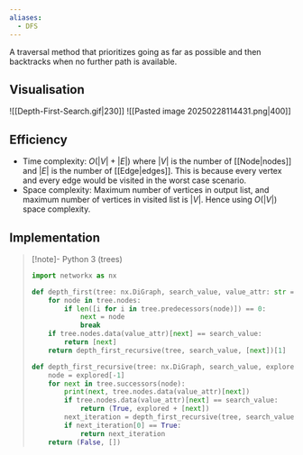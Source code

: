 ```yaml
---
aliases:
  - DFS
---
```

A traversal method that prioritizes going as far as possible and then backtracks when no further path is available.
## Visualisation
![[Depth-First-Search.gif|230]]
![[Pasted image 20250228114431.png|400]]
## Efficiency
- Time complexity: $O(|V|+|E|)$ where $|V|$ is the number of [[Node|nodes]] and $|E|$ is the number of [[Edge|edges]]. This is because every vertex and every edge would be visited in the worst case scenario.
- Space complexity: Maximum number of vertices in output list, and maximum number of vertices in visited list is $|V|$. Hence using $O(|V|)$ space complexity.
## Implementation
> [!note]- Python 3 (trees)
> ```python
> import networkx as nx
> 
> def depth_first(tree: nx.DiGraph, search_value, value_attr: str = "value") -> list:
>     for node in tree.nodes:
>         if len([i for i in tree.predecessors(node)]) == 0:
>             next = node
>             break
>     if tree.nodes.data(value_attr)[next] == search_value:
>         return [next]
>     return depth_first_recursive(tree, search_value, [next])[1]
> 
> def depth_first_recursive(tree: nx.DiGraph, search_value, explored: list, value_attr: str = "value") -> bool | list:
>     node = explored[-1]
>     for next in tree.successors(node):
>         print(next, tree.nodes.data(value_attr)[next])
>         if tree.nodes.data(value_attr)[next] == search_value:
>             return (True, explored + [next])
>         next_iteration = depth_first_recursive(tree, search_value, explored + [next])
>         if next_iteration[0] == True:
>             return next_iteration
>     return (False, [])
> ```